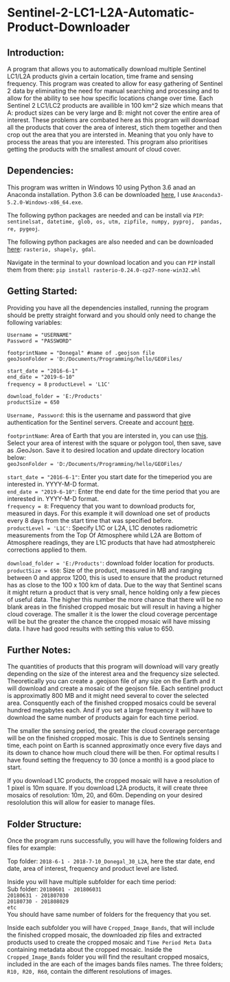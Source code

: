 # Sentinel-2-LC1-L2A-Automatic-Product-Downloader

## Introduction:

A program that allows you to automatically download multiple Sentinel LC1/L2A products givin a certain location, time frame and sensing frequency. This program was created to allow for easy gathering of Sentinel 2 data by eliminating the need for manual searching and processing and to allow for the ability to see how specific locations change over time. Each Sentinel 2 LC1/LC2 products are availible in 100 km^2 size which means that A: product sizes can be very large and B: might not cover the entire area of interest. These problems are combated here as this program will download all the products that cover the area of interest, stich them together and then crop out the area that you are intersted in. Meaning that you only have to process the areas that you are interested. This program also prioritises getting the products with the smallest amount of cloud cover.   

## Dependencies:

This program was written in Windows 10 using Python 3.6 anad an Anaconda installation. Python 3.6 can be downloaded [here](https://repo.continuum.io/archive/), I use `Anaconda3-5.2.0-Windows-x86_64.exe`. 

The following python packages are needed and can be install via `PIP`: `sentinelsat, datetime, glob, os, utm, zipfile, numpy, pyproj,  pandas, re, pygeoj`.

The following python packages are also needed and can be downloaded [here](https://www.lfd.uci.edu/~gohlke/pythonlibs/): `rasterio, shapely, gdal`.

Navigate in the terminal to your download location and you can `PIP` install them from there:
 `pip install rasterio-0.24.0-cp27-none-win32.whl`

## Getting Started:

Providing you have all the dependencies installed, running the program should be pretty straight forward and you should only need to change the following variables: 

`Username = "USERNAME"`    
`Password = "PASSWORD"`        

`footprintName = "Donegal" #name of .geojson file `   
`geoJsonFolder = 'D:/Documents/Programming/hello/GEOFiles/`     

`start_date = "2016-6-1"`    
`end_date = "2019-6-10"`     
`frequency = 8`
`productLevel = 'L1C'`

`download_folder = 'E:/Products'`        
`productSize = 650`    

`Username, Password`: this is the username and password that give authentication for the Sentinel servers. Creeate and account [here](https://scihub.copernicus.eu/dhus/#/self-registration). 

`footprintName`: Area of Earth that you are intersted in, you can use [this](http://geojson.io). Select your area of interest with the square or polygon tool, then save, save as .GeoJson. Save it to desired location and update directory location below:    
`geoJsonFolder = 'D:/Documents/Programming/hello/GEOFiles/`     

`start_date = "2016-6-1"`: Enter you start date for the timeperiod you are interested in. YYYY-M-D format.        
`end_date = "2019-6-10"`: Enter the end date for the time period that you are interested in. YYYY-M-D format.     
`frequency = 8`: Frequency that you want to download products for, measured in days. For this example it will download one set of products every 8 days from the start time that was specified before.     
`productLevel = 'L1C'`: Specify L1C or L2A, L1C denotes radiometric measurements from the Top Of Atmosphere whild L2A are Bottom of Atmosphere readings, they are L1C products that have had atmostphereic corrections applied to them.     

`download_folder = 'E:/Products'`: download folder location for products.            
`productSize = 650`: Size of the product, measured in MB and ranging between 0 and approx 1200, this is used to ensure that the product returned has as close to the 100 x 100 km of data. Due to the way that Sentinel scans it might return a product that is very small, hence holding only a few pieces of useful data. The higher this number the more chance that there will be no blank areas in the finished cropped mosaic but will result in having a higher cloud coverage. The smaller it is the lower the cloud coverage percentage will be but the greater the chance the cropped mosaic will have missing data. I have had good results with setting this value to 650.     

## Further Notes:

The quantities of products that this program will download will vary greatly depending on the size of the interest area and the frequency size selected. Theoretically you can create a .geojson file of any size on the Earth and it will download and create a mosaic of the geojson file. Each sentinel product is approximatly 800 MB and it might need several to cover the selected area. Consquently each of the finished cropped mosaics could be several hundred megabytes each. And if you set a large frequency it will have to download the same number of products again for each time period. 

The smaller the sensing period, the greater the cloud coverage percentage will be on the finished cropped mosaic. This is due to Sentinels sensing time, each point on Earth is scanned approximatly once every five days and its down to chance how much cloud there will be then. For optimal results I have found setting the frequency to 30 (once a month) is a good place to start. 

If you download L1C products, the cropped mosaic will have a resolution of 1 pixel is 10m square. If you download L2A products, it will create three mosaics of resolution: 10m, 20, and 60m. Depending on your desired resololution this will allow for easier to manage files. 

## Folder Structure: 

Once the program runs successfully, you will have the following folders and files for example:

Top folder: `2018-6-1 - 2018-7-10_Donegal_30_L2A`, here the star date, end date, area of interest, frequency and product level are listed. 

Inside you will have multiple subfolder for each time period:    
Sub folder: `20180601 - 201806031`    
            `20180631 - 201807030`    
            `20180730 - 201808029`     
            `etc`    
You should have same number of folders for the frequency that you set. 
            
Inside each subfolder you will have `Cropped_Image_Bands`, that will include the finished cropped mosaic, the downloaded zip files and extracted products used to create the cropped mosaic and `Time Period Meta Data` containing metadata about the cropped mosaic. Inside the `Cropped_Image_Bands` folder you will find the resultant cropped mosaics, included in the are each of the images bands files names. The three folders; `R10, R20, R60`, contain the different resolutions of images.     


